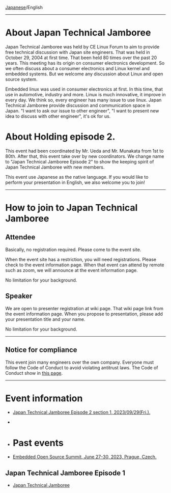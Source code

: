 [Japanese](index.md)/English

---

# About Japan Technical Jamboree
Japan Technical Jamboree was held by CE Linux Forum to aim to provide free technical discussion with Japan site engineers.  That was held in October 29, 2004 at first time. That been held 80 times over the past 20 years. This meeting has its origin on consumer electronics development. So we often discuss about a consumer electronics and Linux kernel and embedded systems. But we welcome any discussion about Linux and open source system.

Embedded linux was used in consumer electronics at first. In this time, that use in automotive, industry and more. Linux is much innovative, it improve in every day.
We think so, every engineer has many issue to use linux.  Japan Technical Jamboree provide discussion and communication space in Japan.  "I want to ask our issue to other engineer", "I want to present new idea to discuss with other engineer", it's ok for us.

# About Holding episode 2.

This event had been coordinated by Mr. Ueda and Mr. Munakata from 1st to 80th.  After that, this event take over by new coordinators.  We change name to "Japan Technical Jamboree Episode 2" to show the keeping spirit of Japan Technical Jamboree with new members.

This event use Japanese as the native language.  If you would like to perform your presentation in English, we also welcome you to join!

---

# How to join to Japan Technical Jamboree
## Attendee
Basically, no registration required. Please come to the event site.

When the event site has a restriction, you will need registrations.  Please check to the event information page.  When that event can attend by remote such as zoom, we will announce at the event information page.

No limitation for your background.

## Speaker
We are open to presenter registration at wiki page.  That wiki page link from the event information page.  When you propose to presentation, please add your presentation title and your name.

No limitation for your background.

---

## Notice for compliance 

This event join many engineers over the own company.  Everyone must follow the Code of Conduct to avoid violating antitrust laws.  The Code of Conduct show in [this page](./code-of-conduct.md).

---

# Event information
* [Japan Technical Jamboree Episode 2 section 1, 2023/09/29(Fri.).](https://github.com/Japan-Technical-Jamboree-Episode-2/Japan-Technical-Jamboree-Episode-2.github.io/wiki/Japan-Technical-Jamboree-Episode-2-section-1)
* 
* # Past events 

* [Embedded Open Source Summit, June 27-30, 2023, Prague, Czech.](./other-event/eoss2023.md)

## Japan Technical Jamboree Episode 1
* [Japan Technical Jamboree](./other-event/jamboree-ep1.md)
